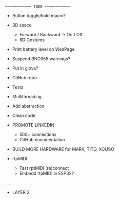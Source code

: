 ~~~~~~~~~~~~~~~~~~~~~~~~~~~~~~
~~~~~~~~~~~~ TODO ~~~~~~~~~~~~
~~~~~~~~~~~~~~~~~~~~~~~~~~~~~~

- Button toggle/hold macro?

- 3D space
    - Forward / Backward -> On / Off
    - 6D Gestures

- Print battery level on WebPage

- Suspend BNO055 warnings?

- Put in glove?

- GitHub repo

- Tests

- Multithreading

- Add abstraction

- Clean code

- PROMOTE LINKEDIN
    - 500+ connections
    - GitHub documentation

- BUILD MORE HARDWARE for MARK, TITO, XOUSO

- rtpMIDI
    - Fast rptMIDI (re)connect
    - Embedd rtpMIDI in ESP32?

.
.
.

- LAYER 2